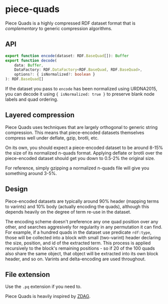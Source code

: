 # piece-quads

Piece Quads is a highly compressed RDF dataset format that is _complementary_ to generic compression algorithms.

## API

```typescript
export function encode(dataset: RDF.BaseQuad[]): Buffer
export function decode(
	data: Buffer,
	DataFactory: RDF.DataFactory<RDF.BaseQuad, RDF.BaseQuad>,
	options?: { isNormalized?: boolean }
): RDF.BaseQuad[]
```

If the dataset you pass to `encode` has been normalized using URDNA2015, you can decode it using `{ isNormalized: true }` to preserve blank node labels and quad ordering.

## Layered compression

Piece Quads uses techniques that are largely orthogonal to generic string compression. This means that piece-encoded datasets themselves compress well under deflate, gzip, brotli, etc.

On its own, you should expect a piece-encoded dataset to be around 8-15% the size of its normalized n-quads format. Applying deflate or brotli over the piece-encoded dataset should get you down to 0.5-2% the original size.

For reference, simply gzipping a normalized n-quads file will give you something around 3-5%.

## Design

Piece-encoded datasets are typically around 90% header (mapping terms to varints) and 10% body (actually encoding the quads), although this depends heavily on the degree of term re-use in the dataset.

The encoding scheme doesn't preference any one quad position over any other, and searches aggresively for regularity in any permutation it can find. For example, if a hundred quads in the dataset use predicate `rdf:type`, those will be collected into a block with small (two-varint) header declaring the size, position, and id of the extracted term. This process is applied recursively to the block's remaining positions - so if 20 of the 100 quads also share the same object, that object will be extracted into its own block header, and so on. Varints and delta-encoding are used throughout.

## File extension

Use the `.pq` extension if you need to.

Piece Quads is heavily inspired by [ZDAG](https://github.com/mikeal/ZDAG/).
